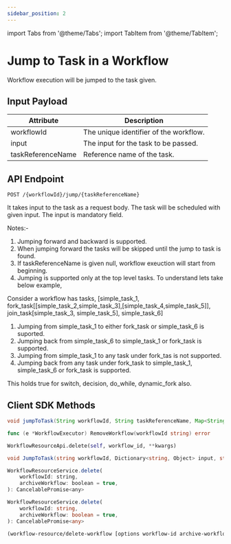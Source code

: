 ```yaml
---
sidebar_position: 2
---
```


import Tabs from '@theme/Tabs';
import TabItem from '@theme/TabItem';

# Jump to Task in a Workflow

Workflow execution will be jumped to the task given.

## Input Payload

| Attribute         | Description                            | 
|-------------------|----------------------------------------| 
| workflowId        | The unique identifier of the workflow. |
| input             | The input for the task to be passed.   |
| taskReferenceName | Reference name of the task.            |

## API Endpoint
```
POST /{workflowId}/jump/{taskReferenceName}
```
It takes input to the task as a request body. The task will be scheduled with given input. The input is mandatory field.

Notes:-
1. Jumping forward and backward is supported.
2. When jumping forward the tasks will be skipped until the jump to task is found.
3. If taskReferenceName is given null, workflow exeuction will start from beginning.
4. Jumping is supported only at the top level tasks. To understand  lets take below example,

Consider a workflow has tasks,
[simple_task_1, fork_task[[simple_task_2,simple_task_3],[simple_task_4,simple_task_5]], join_task[simple_task_3, simple_task_5], simple_task_6]

1. Jumping from simple_task_1 to either fork_task or simple_task_6 is suported.
2. Jumping back from simple_task_6 to simple_task_1 or fork_task is supported.
3. Jumping from simple_task_1 to any task under fork_tas is not supported.
4. Jumping back from any task under fork_task to simple_task_1, simple_task_6 or fork_task is supported.

This holds true for switch, decision, do_while, dynamic_fork also.


## Client SDK Methods

<Tabs>
<TabItem value="Java" label="Java">

```java
void jumpToTask(String workflowId, String taskReferenceName, Map<String, Object> input);
```

</TabItem>
<TabItem value="Golang" label="Golang">

```go
func (e *WorkflowExecutor) RemoveWorkflow(workflowId string) error
```

</TabItem>
<TabItem value="Python" label="Python">

```python
WorkflowResourceApi.delete(self, workflow_id, **kwargs)
```

</TabItem>
<TabItem value="CSharp" label="CSharp">

```csharp
void JumpToTask(string workflowId, Dictionary<string, Object> input, string taskReferenceName = null);
```

</TabItem>
<TabItem value="Javascript" label="Javascript">

```javascript
WorkflowResourceService.delete(
    workflowId: string,
    archiveWorkflow: boolean = true,
): CancelablePromise<any>
```

</TabItem>
<TabItem value="Typescript" label="Typescript">

```typescript
WorkflowResourceService.delete(
    workflowId: string,
    archiveWorkflow: boolean = true,
): CancelablePromise<any>
```

</TabItem>
<TabItem value="Clojure" label="Clojure">

```clojure
(workflow-resource/delete-workflow [options workflow-id archive-workflow])
```

</TabItem>
</Tabs>